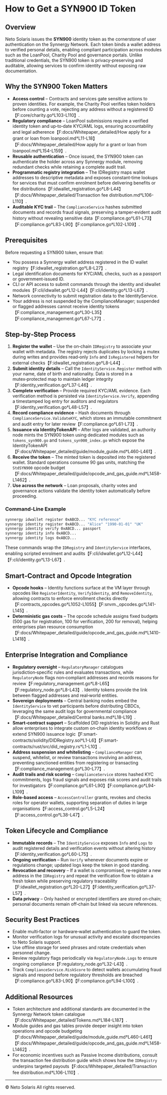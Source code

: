 # How to Get a SYN900 ID Token

## Overview
Neto Solaris issues the **SYN900** identity token as the cornerstone of user authentication on the Synnergy Network. Each token binds a wallet address to verified personal details, enabling compliant participation across modules such as the LoanPool, Charity Pool and governance portals. Unlike traditional credentials, the SYN900 token is privacy‑preserving and auditable, allowing services to confirm identity without exposing raw documentation.

## Why the SYN900 Token Matters
- **Access control** – Contracts and services gate sensitive actions to proven identities. For example, the Charity Pool verifies token holders before counting a vote, rejecting any address without a registered ID【F:core/charity.go†L103-L110】.
- **Regulatory compliance** – LoanPool submissions require a verified identity token and up‑to‑date KYC/AML logs, ensuring accountability and legal adherence【F:docs/Whitepaper_detailed/How apply for a grant or loan from loanpool.md†L11-L18】【F:docs/Whitepaper_detailed/How apply for a grant or loan from loanpool.md†L154-L159】.
- **Reusable authentication** – Once issued, the SYN900 token can authenticate the holder across any Synnergy module, removing redundant checks while retaining a complete audit trail.
- **Programmatic registry integration** – The IDRegistry maps wallet addresses to descriptive metadata and exposes constant‑time lookups for services that must confirm enrolment before delivering benefits or fee distributions【F:idwallet_registration.go†L8-L44】【F:docs/Whitepaper_detailed/Transaction fee distribution.md†L106-L110】.
- **Auditable KYC trail** – The `ComplianceService` hashes submitted documents and records fraud signals, preserving a tamper‑evident audit history without revealing sensitive data【F:compliance.go†L61-L73】【F:compliance.go†L83-L90】【F:compliance.go†L102-L109】.

## Prerequisites
Before requesting a SYN900 token, ensure that:
- You possess a Synnergy wallet address registered in the ID wallet registry【F:idwallet_registration.go†L8-L27】.
- Legal identification documents for KYC/AML checks, such as a passport or government‑issued ID.
- CLI or API access to submit commands through the identity and idwallet modules【F:cli/idwallet.go†L12-L44】【F:cli/identity.go†L13-L67】.
- Network connectivity to submit registration data to the IdentityService.
- Your address is not suspended by the ComplianceManager; suspended or flagged addresses cannot receive identity tokens【F:compliance_management.go†L30-L35】【F:compliance_management.go†L67-L77】.

## Step‑by‑Step Process
1. **Register the wallet** – Use the on‑chain `IDRegistry` to associate your wallet with metadata. The registry rejects duplicates by locking a mutex during writes and provides read‑only `Info` and `IsRegistered` helpers for external checks【F:idwallet_registration.go†L8-L44】.
2. **Submit identity details** – Call the `IdentityService.Register` method with your name, date of birth and nationality. Data is stored in a mutex‑protected map to maintain ledger integrity【F:identity_verification.go†L37-L46】.
3. **Complete verification** – Provide required KYC/AML evidence. Each verification method is persisted via `IdentityService.Verify`, appending a timestamped log entry for auditors and regulators【F:identity_verification.go†L48-L57】.
4. **Record compliance evidence** – Hash documents through `ComplianceService.ValidateKYC`, which stores an immutable commitment and audit entry for later review【F:compliance.go†L61-L73】.
5. **Issuance via IdentityTokenAPI** – After logs are validated, an authority node mints the SYN900 token using dedicated modules such as `tokens_syn900.go` and `tokens_syn900_index.go` which expose the IdentityTokenAPI【F:docs/Whitepaper_detailed/guide/module_guide.md†L460-L461】.
6. **Receive the token** – The minted token is deposited into the registered wallet. Standard operations consume 90 gas units, matching the `StdSYN900` opcode budget【F:docs/Whitepaper_detailed/guide/opcode_and_gas_guide.md†L1458-L1462】.
7. **Use across the network** – Loan proposals, charity votes and governance actions validate the identity token automatically before proceeding.

### Command‑Line Example
```bash
synnergy idwallet register 0xABCD... "KYC reference"
synnergy identity register 0xABCD... "Alice" "1990-01-01" "UK"
synnergy identity verify 0xABCD... passport
synnergy identity info 0xABCD...
synnergy identity logs 0xABCD...
```
These commands wrap the `IDRegistry` and `IdentityService` interfaces, enabling scripted enrolment and audits【F:cli/idwallet.go†L12-L44】【F:cli/identity.go†L13-L67】.

## Smart‑Contract and Opcode Integration
- **Opcode hooks** – Identity functions surface at the VM layer through opcodes like `RegisterIdentity`, `VerifyIdentity`, and `RemoveIdentity`, allowing contracts to enforce enrollment checks directly【F:contracts_opcodes.go†L1052-L1055】【F:snvm._opcodes.go†L141-L145】.
- **Deterministic gas costs** – The opcode schedule assigns fixed budgets (500 gas for registration, 100 for verification, 200 for removal), helping enterprises plan resource consumption【F:docs/Whitepaper_detailed/guide/opcode_and_gas_guide.md†L1410-L1418】.

## Enterprise Integration and Compliance
- **Regulatory oversight** – `RegulatoryManager` catalogues jurisdiction‑specific rules and evaluates transactions, while `RegulatoryNode` flags non‑compliant addresses and records reasons for review【F:regulatory_management.go†L8-L65】【F:regulatory_node.go†L8-L43】. Identity tokens provide the link between flagged addresses and real‑world entities.
- **Sovereign deployments** – Central banking nodes embed the `IdentityService` to vet participants before distributing CBDCs, leveraging the same audit logs for governmental compliance【F:docs/Whitepaper_detailed/Central banks.md†L18-L19】.
- **Smart‑contract support** – Scaffolded DID registries in Solidity and Rust allow enterprises to integrate custom on‑chain identity workflows or extend SYN900 issuance logic【F:smart-contracts/solidity/DIDRegistry.sol†L1-L6】【F:smart-contracts/rust/src/did_registry.rs†L1-L10】.
- **Address suspension and whitelisting** – `ComplianceManager` can suspend, whitelist, or review transactions involving an address, preventing sanctioned entities from registering or transacting【F:compliance_management.go†L30-L77】.
- **Audit trails and risk scoring** – `ComplianceService` stores hashed KYC commitments, logs fraud signals and exposes risk scores and audit trails for investigators【F:compliance.go†L61-L90】【F:compliance.go†L94-L109】.
- **Role-based access** – `AccessController` grants, revokes and checks roles for operator wallets, supporting separation of duties in large organisations【F:access_control.go†L5-L24】【F:access_control.go†L38-L47】.

## Token Lifecycle and Compliance
- **Immutable records** – The `IdentityService` exposes `Info` and `Logs` to audit registered details and verification events without altering history【F:identity_verification.go†L60-L75】.
- **Ongoing verification** – Run `Verify` whenever documents expire or regulations change; updated logs keep the token in good standing.
- **Revocation and recovery** – If a wallet is compromised, re‑register a new address in the `IDRegistry` and repeat the verification flow to obtain a fresh token while preserving regulatory traceability【F:idwallet_registration.go†L20-L27】【F:identity_verification.go†L37-L57】.
- **Data privacy** – Only hashed or encrypted identifiers are stored on‑chain; personal documents remain off‑chain but linked via secure references.

## Security Best Practices
- Enable multi‑factor or hardware‑wallet authentication to guard the token.
- Monitor verification logs for unusual activity and escalate discrepancies to Neto Solaris support.
- Use offline storage for seed phrases and rotate credentials when personnel change.
- Review regulatory flags periodically via `RegulatoryNode.Logs` to ensure ongoing compliance【F:regulatory_node.go†L32-L43】.
- Track `ComplianceService.RiskScore` to detect wallets accumulating fraud signals and respond before regulatory thresholds are breached【F:compliance.go†L83-L90】【F:compliance.go†L94-L100】.

## Additional Resources
- Token architecture and additional standards are documented in the Synnergy Network token catalogue【F:docs/Whitepaper_detailed/Tokens.md†L184-L187】.
- Module guides and gas tables provide deeper insight into token operations and opcode budgeting【F:docs/Whitepaper_detailed/guide/module_guide.md†L460-L461】【F:docs/Whitepaper_detailed/guide/opcode_and_gas_guide.md†L1458-L1462】.
- For economic incentives such as Passive Income distributions, consult the transaction fee distribution guide which shows how the `IDRegistry` underpins targeted payouts【F:docs/Whitepaper_detailed/Transaction fee distribution.md†L106-L110】.

---
© Neto Solaris All rights reserved.
